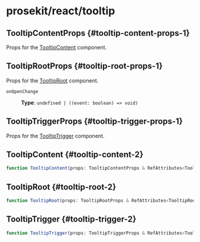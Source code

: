 # prosekit/react/tooltip

## TooltipContentProps {#tooltip-content-props-1}

Props for the [TooltipContent](tooltip.md#tooltip-content-2) component.

## TooltipRootProps {#tooltip-root-props-1}

Props for the [TooltipRoot](tooltip.md#tooltip-root-2) component.

<dl>

<dt>

`onOpenChange`

</dt>

<dd>

**Type**: `undefined | ((event: boolean) => void)`

</dd>

</dl>

## TooltipTriggerProps {#tooltip-trigger-props-1}

Props for the [TooltipTrigger](tooltip.md#tooltip-trigger-2) component.

## TooltipContent {#tooltip-content-2}

```ts
function TooltipContent(props: TooltipContentProps & RefAttributes<TooltipContent> & HTMLAttributes<TooltipContent>): ReactNode
```

## TooltipRoot {#tooltip-root-2}

```ts
function TooltipRoot(props: TooltipRootProps & RefAttributes<TooltipRoot> & HTMLAttributes<TooltipRoot>): ReactNode
```

## TooltipTrigger {#tooltip-trigger-2}

```ts
function TooltipTrigger(props: TooltipTriggerProps & RefAttributes<TooltipTrigger> & HTMLAttributes<TooltipTrigger>): ReactNode
```
